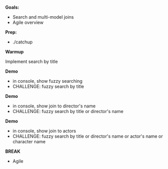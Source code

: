**Goals:**

* Search and multi-model joins
* Agile overview


**Prep:**

- ./catchup


**Warmup**

Implement search by title

**Demo**

- in console, show fuzzy searching
- CHALLENGE: fuzzy search by title

**Demo**

- in console, show join to director's name
- CHALLENGE: fuzzy search by title or director's name

**Demo**

- in console, show join to actors
- CHALLENGE: fuzzy search by title or director's name or actor's name or character name

**BREAK**

* Agile 
